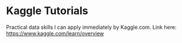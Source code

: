 # Kaggle Tutorials
 Practical data skills I can apply immediately by Kaggle.com.
 Link here: https://www.kaggle.com/learn/overview
 
 
